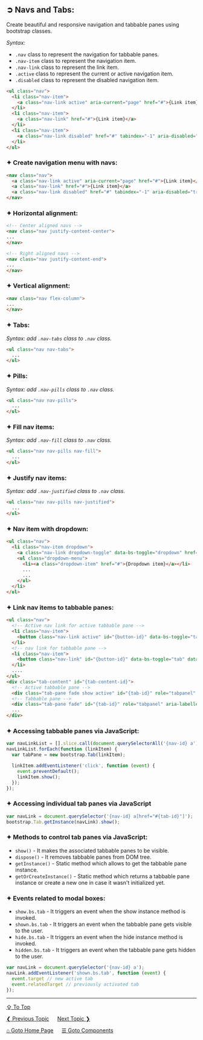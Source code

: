 ## &#10162; Navs and Tabs:
Create beautiful and responsive navigation and tabbable panes using bootstrap classes.

*Syntax:*
  - `.nav` class to represent the navigation for tabbable panes.
  - `.nav-item` class to represent the navigation item.
  - `.nav-link` class to represent the link item.
  - `.active` class to represent the current or active navigation item.
  - `.disabled` class to represent the disabled navigation item.

```html
<ul class="nav">
  <li class="nav-item">
    <a class="nav-link active" aria-current="page" href="#">{Link item}</a>
  </li>
  <li class="nav-item">
    <a class="nav-link" href="#">{Link item}</a>
  </li>
  <li class="nav-item">
    <a class="nav-link disabled" href="#" tabindex="-1" aria-disabled="true">{Link item}</a>
  </li>
</ul>
```
### &#10022; Create navigation menu with navs:

```html
<nav class="nav">  
  <a class="nav-link active" aria-current="page" href="#">{Link item}</a>
  <a class="nav-link" href="#">{Link item}</a>    
  <a class="nav-link disabled" href="#" tabindex="-1" aria-disabled="true">{Link item}</a>  
</nav>
```

### &#10022; Horizontal alignment:

```html
<!-- Center aligned navs -->
<nav class="nav justify-content-center">
...
</nav>

<!-- Right aligned navs -->
<nav class="nav justify-content-end">
...
</nav>
```

### &#10022; Vertical alignment:

```html
<nav class="nav flex-column">
...
</nav>
```

### &#10022; Tabs:

*Syntax: add `.nav-tabs` class to `.nav` class.*

```html
<ul class="nav nav-tabs">
  ...
</ul>
```

### &#10022; Pills:

*Syntax: add `.nav-pills` class to `.nav` class.*

```html
<ul class="nav nav-pills">
  ...
</ul>
```

### &#10022; Fill nav items:

*Syntax: add `.nav-fill` class to `.nav` class.*

```html
<ul class="nav nav-pills nav-fill">
  ...
</ul>
```

### &#10022; Justify nav items:

*Syntax: add `.nav-justified` class to `.nav` class.*

```html
<ul class="nav nav-pills nav-justified">
  ...
</ul>
```

### &#10022; Nav item with dropdown:

```html
<ul class="nav">
  <li class="nav-item dropdown">
    <a class="nav-link dropdown-toggle" data-bs-toggle="dropdown" href="#" role="button" aria-expanded="false">{Link item}</a>
    <ul class="dropdown-menu">
      <li><a class="dropdown-item" href="#">{Dropdown item}</a></li>
      ...
      ...      
    </ul>
  </li>
</ul>
```

### &#10022; Link nav items to tabbable panes:

```html
<ul class="nav">
  <!-- Active nav link for active tabbable pane -->
  <li class="nav-item">
    <button class="nav-link active" id="{button-id}" data-bs-toggle="tab" data-bs-target="#{tab-id}" type="button" role="tab" aria-controls="{tab-name}" aria-selected="true">{Button text}</button>
  </li>
  <!-- nav link for tabbable pane -->
  <li class="nav-item">
    <button class="nav-link" id="{button-id}" data-bs-toggle="tab" data-bs-target="#{tab-id}" type="button" role="tab" aria-controls="{tab-name}" aria-selected="false">{Button Text}</button>
  </li>
  ....
</ul>
<div class="tab-content" id="{tab-content-id}">
  <!-- Active tabbable pane -->
  <div class="tab-pane fade show active" id="{tab-id}" role="tabpanel" aria-labelledby="{tab-name}">...</div>
  <!-- Tabbable pane -->
  <div class="tab-pane fade" id="{tab-id}" role="tabpanel" aria-labelledby="{tab-name}">...</div>
  ...  
</div>
```

### &#10022; Accessing tabbable panes via JavaScript:
```javascript
var navLinkList = [].slice.call(document.querySelectorAll('{nav-id} a'));
navLinkList.forEach(function (linkItem) {
  var tabPane = new bootstrap.Tab(linkItem);

  linkItem.addEventListener('click', function (event) {
    event.preventDefault();
    linkItem.show();
  });
});
```

### &#10022; Accessing individual tab panes via JavaScript
```javascript
var navLink = document.querySelector('{nav-id} a[href="#{tab-id}"]');
bootstrap.Tab.getInstance(navLink).show();
```

### &#10022; Methods to control tab panes via JavaScript:
- `show()` - It makes the associated tabbable panes to be visible.
- `dispose()` - It removes tabbable panes from DOM tree.
- `getInstance()` - Static method which allows to get the tabbable pane instance.
- `getOrCreateInstance()` - Static method which returns a tabbable pane instance or create a new one in case it wasn't initialized yet.

### &#10022; Events related to modal boxes:
- `show.bs.tab` - It triggers an event when the show instance method is invoked.
- `shown.bs.tab` - It triggers an event when the tabbable pane gets visible to the user.  
- `hide.bs.tab` - It triggers an event when the hide instance method is invoked.
- `hidden.bs.tab` - It triggers an event when the tabbable pane gets hidden to the user.  

```javascript
var navLink = document.querySelector('{nav-id} a');
navLink.addEventListener('shown.bs.tab', function (event) {
  event.target // new active tab
  event.relatedTarget // previously activated tab
});
```

---
[&#8682; To Top](#-navs-and-tabs)

[&#10094; Previous Topic](./components.navbar.md) &emsp; [Next Topic &#10095;](./components.offcanvas.md)

[&#8962; Goto Home Page](../../README.md) &emsp; [&#9776; Goto Components](./components.md)